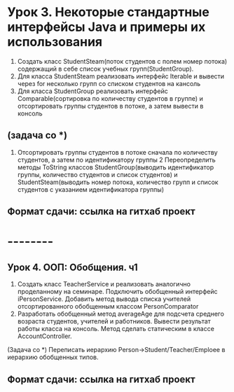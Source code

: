 # Урок 3. Некоторые стандартные интерфейсы Java и примеры их использования 
1. Создать класс StudentSteam(поток студентов с полем номер потока) содержащий в себе список учебных групп(StudentGroup). 
2. Для класса StudentSteam реализовать интерфейс Iterable и вывести через for несколько групп со списком студентов на кансоль 
3. Для класса StudentGroup реализовать интерфейс Comparable(сортировка по количеству студентов в группе) и отсортировать группы студентов в потоке, а затем вывести в консоль

## (задача со *) 
1. Отсортировать группы студентов в потоке сначала по количеству студентов, а затем по идентификатору группы 2 Переопределить методы ToString классов StudentGroup(выводить идентификатор группы, количество студентов и список студентов) и StudentSteam(выводить номер потока, количество групп и список студентов с указанием идентификатора группы)

## Формат сдачи: ссылка на гитхаб проект

# --------
## Урок 4. ООП: Обобщения. ч1
1. Создать класс TeacherService и реализовать аналогично проделанному на семинаре. Подключить обобщенный интерфейс iPersonService. Добавить метод вывода списка учителей отсортированного обобщенным классом PersonComparator
2. Разработать обобщенный метод averageAge для подсчета среднего возраста студентов, учителей и работников. Вывести результат работы класса на консоль. Метод сделать статическим в классе AccountController.

(Задача со *) Переписать иерархию Person->Student/Teacher/Emploee в иерархию обобщенных типов.

## Формат сдачи: ссылка на гитхаб проект
